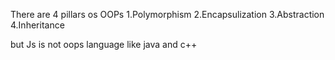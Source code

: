 There are 4 pillars os OOPs
1.Polymorphism
2.Encapsulization
3.Abstraction
4.Inheritance 

but Js is not oops language like java and c++
